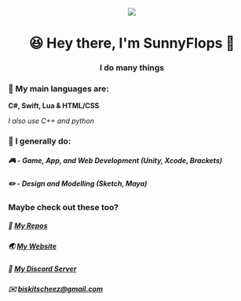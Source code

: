<p align="center"><img src="https://github.com/user-attachments/assets/267d2fe7-def5-4b71-916a-f0ded73a4bcb"></p>

<h1 align="center">😆 Hey there, I'm SunnyFlops 👋</h1>
<h3 align="center">I do many things</h3>

### 💭 My main languages are:
**C#, Swift, Lua & HTML/CSS**

_I also use C++ and python_

### 💬 I generally do:
##### 🎮 - Game, App, and Web Development (Unity, Xcode, Brackets)
##### ✏️ - Design and Modelling (Sketch, Maya)

### Maybe check out these too?

##### 📝 [My Repos](https://github.com/SunnyFloppyDiskStudios?tab=repositories)
##### 🌏 [My Website](https://sunnyflops.net)
##### 💬 [My Discord Server](https://discord.gg/SGGnUUjf7P)

##### ✉️ biskitscheez@gmail.com
